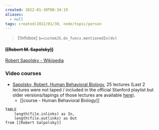 ```yaml
---
created: 2022-01-30T08:34:19 
aliases:
  - null
tags: created/2022/01/30, node/topic/person
---
```

> [!infobox]
`$=customJS.dv_funcs.mentionedIn(dv)`

#### <s class="topic-title">[[Robert M. Sapolsky]]</s> 

[Robert Sapolsky - Wikipedia](https://en.wikipedia.org/wiki/Robert_Sapolsky)

### Video courses

- [Sapolsky, Robert. Human Behavioral Biology](https://www.youtube.com/playlist?list=PL848F2368C90DDC3D), 25 lectures (Last 2 lectures were not taped / included in the official Stanford playlist but older versions/tapings of those lectures are available [here](https://www.youtube.com/watch?v=4WwAQqWUkpI&list=PLqeYp3nxIYpF7dW7qK8OvLsVomHrnYNjD&index=27)).
	- [[course - Human Behavioral Biology]]

```dataview
TABLE 
	length(file.inlinks) as In, 
	length(file.outlinks) as Out
from [[Robert Salpolsky]]
```
